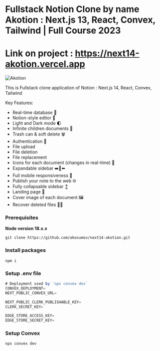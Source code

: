 # Fullstack Notion Clone by name Akotion : Next.js 13, React, Convex, Tailwind | Full Course 2023
# Link on project : https://next14-akotion.vercel.app
![Akotion](https://i.ibb.co/vwPG9jW/photo-2024-03-17-01-54-50.jpg)


This is Fullstack clone application of Notion : Next.js 14, React, Convex, Tailwind

Key Features:
- Real-time database  🔗 
- Notion-style editor 📝 
- Light and Dark mode 🌓
- Infinite children documents 🌲
- Trash can & soft delete 🗑️
- Authentication 🔐 
- File upload
- File deletion
- File replacement
- Icons for each document (changes in real-time) 🌠
- Expandable sidebar ➡️🔀⬅️
- Full mobile responsiveness 📱
- Publish your note to the web 🌐
- Fully collapsable sidebar ↕️
- Landing page 🛬
- Cover image of each document 🖼️
- Recover deleted files 🔄📄

### Prerequisites

**Node version 18.x.x**

```shell
git clone https://github.com/akosumov/next14-akotion.git
```


### Install packages

```shell
npm i
```

### Setup .env file


```js
# Deployment used by `npx convex dev`
CONVEX_DEPLOYMENT=
NEXT_PUBLIC_CONVEX_URL=

NEXT_PUBLIC_CLERK_PUBLISHABLE_KEY=
CLERK_SECRET_KEY=

EDGE_STORE_ACCESS_KEY=
EDGE_STORE_SECRET_KEY=
```

### Setup Convex

```shell
npx convex dev

